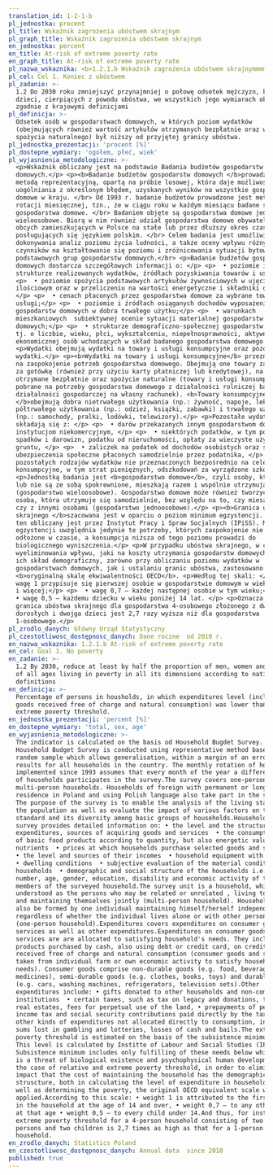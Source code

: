 ```yaml
---
translation_id: 1-2-1-b
pl_jednostka: procent
pl_title: Wskaźnik zagrożenia ubóstwem skrajnym
pl_graph_title: Wskaźnik zagrożenia ubóstwem skrajnym
en_jednostka: percent
en_title: At-risk of extreme poverty rate
en_graph_title: At-risk of extreme poverty rate
pl_nazwa_wskaznika: <b>1.2.1.b Wskaźnik zagrożenia ubóstwem skrajnymmmm</b>
pl_cel: Cel 1. Koniec z ubóstwem
pl_zadanie: >-
  1.2 Do 2030 roku zmniejszyć przynajmniej o połowę odsetek mężczyzn, kobiet i
  dzieci, cierpiących z powodu ubóstwa, we wszystkich jego wymiarach określonych
  zgodnie z krajowymi definicjami
pl_definicja: >-
  Odsetek osób w gospodarstwach domowych, w których poziom wydatków
  (obejmujących również wartość artykułów otrzymanych bezpłatnie oraz wartość
  spożycia naturalnego) był niższy od przyjętej granicy ubóstwa.
pl_jednostka_prezentacji: 'procent [%]'
pl_dostepne_wymiary: 'ogółem, płeć, wiek'
pl_wyjasnienia_metodologiczne: >-
  <p>Wskaźnik obliczany jest na podstawie Badania budżetów gospodarstw
  domowych.</p> <p><b>Badanie budżetów gospodarstw domowych </b>prowadzone jest
  metodą reprezentacyjną, opartą na próbie losowej, która daje możliwość
  uogólniania z określonym błędem, uzyskanych wyników na wszystkie gospodarstwa
  domowe w kraju. </br> Od 1993 r. badanie budżetów prowadzone jest metodą
  rotacji miesięcznej, tzn., że w ciągu roku w każdym miesiącu badane są inne
  gospodarstwa domowe. </br> Badaniem objęte są gospodarstwa domowe jedno- i
  wieloosobowe. Biorą w nim również udział gospodarstwa domowe obywateli państw
  obcych zamieszkujących w Polsce na stałe lub przez dłuższy okres czasu i
  posługujących się językiem polskim. </br> Celem badania jest umożliwienie
  dokonywania analiz poziomu życia ludności, a także oceny wpływu różnych
  czynników na kształtowanie się poziomu i zróżnicowania sytuacji bytowej
  podstawowych grup gospodarstw domowych.</br> <p>Badanie budżetów gospodarstw
  domowych dostarcza szczegółowych informacji o: </p> <p>  • poziomie i
  strukturze realizowanych wydatków, źródłach pozyskiwania towarów i usług;</p>
  <p>  • poziomie spożycia podstawowych artykułów żywnościowych w ujęciu
  ilościowym oraz w przeliczeniu na wartości energetyczne i składniki odżywcze
  </p> <p>  • cenach płaconych przez gospodarstwa domowe za wybrane towary i
  usługi;</p> <p>  • poziomie i źródłach osiąganych dochodów wyposażeniu
  gospodarstw domowych w dobra trwałego użytku;</p> <p>  • warunkach
  mieszkaniowych  subiektywnej ocenie sytuacji materialnej gospodarstw
  domowych;</p> <p>  • strukturze demograficzno-społecznej gospodarstw domowych,
  tj. o liczbie, wieku, płci, wykształceniu, niepełnosprawności, aktywności
  ekonomicznej osób wchodzących w skład badanego gospodarstwa domowego. </p>
  <p>Wydatki obejmują wydatki na towary i usługi konsumpcyjne oraz pozostałe
  wydatki.</p> <p><b>Wydatki na towary i usługi konsumpcyjne</b> przeznaczone są
  na zaspokojenie potrzeb gospodarstwa domowego. Obejmują one towary zakupione
  za gotówkę (również przy użyciu karty płatniczej lub kredytowej), na kredyt,
  otrzymane bezpłatnie oraz spożycie naturalne (towary i usługi konsumpcyjne
  pobrane na potrzeby gospodarstwa domowego z działalności rolniczej bądź
  działalności gospodarczej na własny rachunek). <b>Towary konsumpcyjne
  </b>obejmują dobra nietrwałego użytkowania (np.: żywność, napoje, lekarstwa),
  półtrwałego użytkowania (np.: odzież, książki, zabawki) i trwałego użytkowania
  (np.: samochody, pralki, lodówki, telewizory).</p> <p>Pozostałe wydatki, które
  składają się z: </p> <p>  • darów przekazanych innym gospodarstwom domowym i
  instytucjom niekomercyjnym, </p> <p>  • niektórych podatków, w tym podatku od
  spadków i darowizn, podatku od nieruchomości, opłaty za wieczyste użytkowanie
  gruntu, </p> <p>  • zaliczek na podatek od dochodów osobistych oraz składek na
  ubezpieczenia społeczne płaconych samodzielnie przez podatnika, </p> <p>  •
  pozostałych rodzajów wydatków nie przeznaczonych bezpośrednio na cele
  konsumpcyjne, w tym strat pieniężnych, odszkodowań za wyrządzone szkody. </p>
  <p>Jednostką badania jest <b>gospodarstwo domowe</b>, czyli osoby, które są
  lub nie są ze sobą spokrewnione, mieszkają razem i wspólnie utrzymują się
  (gospodarstwo wieloosobowe). Gospodarstwo domowe może również tworzyć jedna
  osoba, która utrzymuje się samodzielnie, bez względu na to, czy mieszka sama,
  czy z innymi osobami (gospodarstwo jednoosobowe).</p> <p><b>Granica ubóstwa
  skrajnego </b>szacowana jest w oparciu o poziom minimum egzystencji. Poziom
  ten obliczany jest przez Instytut Pracy i Spraw Socjalnych (IPiSS). Minimum
  egzystencji uwzględnia jedynie te potrzeby, których zaspokojenie nie może być
  odłożone w czasie, a konsumpcja niższa od tego poziomu prowadzi do
  biologicznego wyniszczenia.</p> <p>W przypadku ubóstwa skrajnego, w celu
  wyeliminowania wpływu, jaki na koszty utrzymania gospodarstw domowych wywiera
  ich skład demograficzny, zarówno przy obliczaniu poziomu wydatków w
  gospodarstwach domowych, jak i ustalaniu granic ubóstwa, zastosowano tzw.
  <b>oryginalną skalę ekwiwalentności OECD</b>. <p>Według tej skali: </p> <p>  •
  wagę 1 przypisuje się pierwszej osobie w gospodarstwie domowym w wieku 14 lat
  i więcej;</p> <p>  • wagę 0,7 – każdej następnej osobie w tym wieku;</p> <p> 
  • wagę 0,5 – każdemu dziecku w wieku poniżej 14 lat. </p> <p>Oznacza to, że
  granica ubóstwa skrajnego dla gospodarstwa 4-osobowego złożonego z dwóch osób
  dorosłych i dwojga dzieci jest 2,7 razy wyższa niż dla gospodarstwa
  1-osobowego.</p>
pl_zrodlo_danych: Główny Urząd Statystyczny
pl_czestotliwosc_dostępnosc_danych: Dane roczne  od 2010 r.
en_nazwa_wskaznika: 1.2.1.b At-risk of extreme poverty rate
en_cel: Goal 1. No poverty
en_zadanie: >-
  1.2 By 2030, reduce at least by half the proportion of men, women and children
  of all ages living in poverty in all its dimensions according to national
  definitions
en_definicja: >-
  Percentage of persons in housholds, in which expenditures level (including
  goods received free of charge and natural consumption) was lower than adopted
  extreme poverty threshold.
en_jednostka_prezentacji: 'percent [%]'
en_dostepne_wymiary: 'total, sex, age'
en_wyjasnienia_metodologiczne: >-
  The indicator is calculated on the basis od Household Bugdet Survey. The
  Household Budget Survey is conducted using representative method based on
  random sample which allows generalisation, within a margin of an error, of the
  results for all households in the country. The monthly rotation of households
  implemented since 1993 assumes that every month of the year a different group
  of households participates in the survey.The survey covers one-person and
  multi-person households. Households of foreign with permanent or long-lasting
  residence in Poland and using Polish language also take part in the survey.
  The purpose of the survey is to enable the analysis of the living standards of
  the population as well as evaluate the impact of various factors on the living
  standard and its diversity among basic groups of households.Household budget
  survey provides detailed information on: • the level and the structure of
  expenditures, sources of acquiring goods and services  • the consumption level
  of basic food products according to quantity, but also energetic value and
  nutrients  • prices at which households purchase selected goods and services 
  • the level and sources of their incomes  • household equipment with durables 
  • dwelling conditions  • subjective evaluation of the material condition of
  households  • demographic and social structure of the households i.e. the
  number, age, gender, education, disability and economic activity of the
  members of the surveyed household.The survey unit is a household, which is
  understood as the persons who may be related or unrelated , living together
  and maintaining themselves jointly (multi-person household). Household can
  also be formed by one individual maintaining himself/herself independently,
  regardless of whether the individual lives alone or with other persons
  (one-person household).Expenditures covers expenditures on consumer goods and
  services as well as other expenditures.Expenditures on consumer goods and
  services are are allocated to satisfying household's needs. They include
  products purchased by cash, also using debt or credit card, on credit,
  received free of charge and natural consumption (consumer goods and services
  taken from individual farm or own economic activity to satisfy household's
  needs). Consumer goods comprise non-durable goods (e.g. food, beverages or
  medicines), semi-durable goods (e.g. clothes, books, toys) and durable goods
  (e.g. cars, washing machines, refrigerators, television sets).Other
  expenditures include: • gifts donated to other households and non-commercial
  institutions  • certain taxes, such as tax on legacy and donations, tax on
  real estates, fees for perpetual use of the land, • prepayments of personal
  income tax and social security contributions paid directly by the tax payer  •
  other kinds of expenditures not allocated directly to consumption, including
  sums lost in gambling and lotteries, losses of cash and bails.The extreme
  poverty threshold is estimated on the basis of the subsistence minimum level.
  This level is calculated by Institte of Labour and Social Studies (IPiSS).
  Subsistence minimum includes only fulfilling of these needs below which there
  is a threat of biological existence and psychophysical human development.In
  the case of relative and extreme poverty threshold, in order to eliminate the
  impact that the cost of maintaining the household has the demographic
  struscture, both in calculating the level of expenditure in households, as
  well as determining the poverty, the original OECD equivalent scale was
  applied.According to this scale: • weight 1 is attributed to the first person
  in the household at the age of 14 and over, • weight 0,7 — to any other person
  at that age • weight 0,5 — to every child under 14.And thus, for instance, the
  extreme poverty threshold for a 4-person household consisting of two adult
  persons and two children is 2,7 times as high as that for a 1-person
  household.
en_zrodlo_danych: Statistics Poland
en_czestotliwosc_dostępnosc_danych: Annual data  since 2010
published: true
---
```


